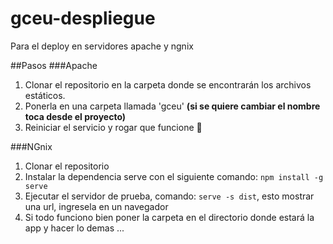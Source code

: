 # gceu-despliegue
Para el  deploy en servidores apache y ngnix

##Pasos
###Apache 
1. Clonar el repositorio en la carpeta donde se encontrarán los archivos estáticos.
2. Ponerla en una carpeta llamada 'gceu' 
**(si se quiere cambiar el nombre toca desde el proyecto)**
4. Reiniciar el servicio y rogar que funcione 🙏

###NGnix
1. Clonar el repositorio
2. Instalar la dependencia serve con el siguiente comando:
```npm install -g serve```
3. Ejecutar el servidor de prueba, comando: ```serve -s dist```, esto mostrar una url, ingresela en un navegador 
4. Si todo funciono bien poner la carpeta en el directorio donde estará la app y hacer lo demas ...

